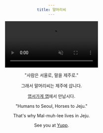 ```yaml
---
title: 말머리씨
---
```

<style>
  body {
    text-align: center;
  }
</style>

<div class="video-container">
  <video autoplay loop muted>
    <source src="/videos/animation.mp4" type="video/mp4">
    Your browser does not support the video tag.
  </video>
</div>

"사람은 서울로, 말을 제주로."

그래서 말머리씨는 제주에 삽니다.

[엽서가게 엽](https://www.instagram.com/yupp_jeju/)에서 만납시다.

"Humans to Seoul, Horses to Jeju."

That's why Mal-muh-lee lives in Jeju.

See you at [Yupp](https://www.instagram.com/yupp_jeju/).